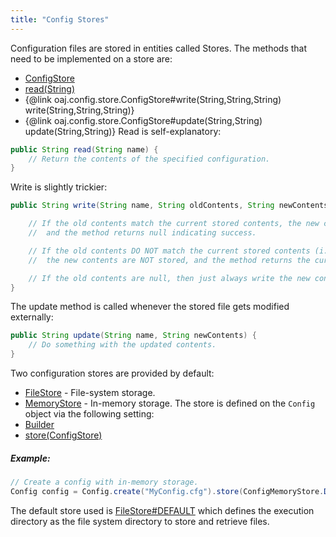 ```yaml
---
title: "Config Stores"
---
```


Configuration files are stored in entities called Stores.
The methods that need to be implemented on a store are:
- [ConfigStore](../apidocs/org/apache/juneau/config/store/ConfigStore.html)
- [read(String)](../apidocs/org/apache/juneau/config/store/ConfigStore.html#read(String))
- \{@link oaj.config.store.ConfigStore#write(String,String,String) write(String,String,String)\}
- \{@link oaj.config.store.ConfigStore#update(String,String) update(String,String)\}
Read is self-explanatory:
```java
public String read(String name) {
    // Return the contents of the specified configuration.
}
```
Write is slightly trickier:
```java
public String write(String name, String oldContents, String newContents) {

    // If the old contents match the current stored contents, the new contents will get stored,
    //	and the method returns null indicating success.

    // If the old contents DO NOT match the current stored contents (i.e. it was modified in some way),
    //	the new contents are NOT stored, and the method returns the current stored contents.

    // If the old contents are null, then just always write the new contents.
}
```
The update method is called whenever the stored file gets modified externally:
```java
public String update(String name, String newContents) {
    // Do something with the updated contents.
}
```
Two configuration stores are provided by default:
- [FileStore](../apidocs/org/apache/juneau/config/store/FileStore.html) - File-system storage.
- [MemoryStore](../apidocs/org/apache/juneau/config/store/MemoryStore.html) - In-memory storage.
The store is defined on the `Config` object via the following setting:
- [Builder](../apidocs/org/apache/juneau/config/Config/Builder.html)
- [store(ConfigStore)](../apidocs/org/apache/juneau/config/Config/Builder.html#store(ConfigStore))
##### Example:
```java
// Create a config with in-memory storage.
Config config = Config.create("MyConfig.cfg").store(ConfigMemoryStore.DEFAULT).build();
```
The default store used is [FileStore#DEFAULT](../apidocs/org/apache/juneau/config/store/FileStore.html#DEFAULT) which defines
the execution directory as the file system directory to store and retrieve files.